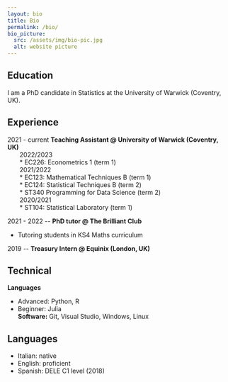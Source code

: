 ```yaml
---
layout: bio
title: Bio
permalink: /bio/
bio_picture:
  src: /assets/img/bio-pic.jpg
  alt: website picture
---
```


## Education ##
I am a PhD candidate in Statistics at the University of Warwick (Coventry, UK).


## Experience ##
2021 - current **Teaching Assistant @ University of Warwick (Coventry, UK)** <br>
&nbsp;&nbsp;&nbsp;&nbsp;&nbsp;&nbsp; 2022/2023 <br>
&nbsp;&nbsp;&nbsp;&nbsp;&nbsp;&nbsp; * EC226: Econometrics 1 (term 1) <br>
&nbsp;&nbsp;&nbsp;&nbsp;&nbsp;&nbsp; 2021/2022 <br>
&nbsp;&nbsp;&nbsp;&nbsp;&nbsp;&nbsp; * EC123: Mathematical Techniques B (term 1) <br>
&nbsp;&nbsp;&nbsp;&nbsp;&nbsp;&nbsp; * EC124: Statistical Techniques B (term 2) <br>
&nbsp;&nbsp;&nbsp;&nbsp;&nbsp;&nbsp; * ST340 Programming for Data Science (term 2) <br>
&nbsp;&nbsp;&nbsp;&nbsp;&nbsp;&nbsp; 2020/2021 <br>
&nbsp;&nbsp;&nbsp;&nbsp;&nbsp;&nbsp; * ST104: Statistical Laboratory (term 1) <br>

2021 - 2022 -- **PhD tutor @ The Brilliant Club** <br>
* Tutoring students in KS4 Maths curriculum <br>

2019 -- **Treasury Intern @ Equinix (London, UK)** <br>


## Technical ##
**Languages**
* Advanced: Python, R
* Beginner: Julia <br>
**Software:** Git, Visual Studio, Windows, Linux


## Languages ##
* Italian: native 
* English: proficient
* Spanish: DELE C1 level (2018)


